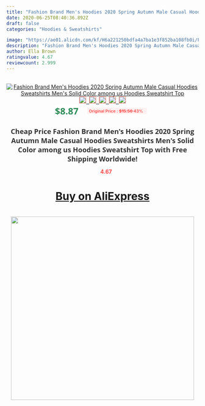 ```yaml
---
title: "Fashion Brand Men's Hoodies 2020 Spring Autumn Male Casual Hoodies Sweatshirts Men's Solid Color among us Hoodies Sweatshirt Top"
date: 2020-06-25T08:40:36.892Z
draft: false
categories: "Hoodies & Sweatshirts"

image: "https://ae01.alicdn.com/kf/H6a221250bdfa4a7ba1e3f852ba108fb0i/Fashion-Brand-Men-s-Hoodies-2020-Spring-Autumn-Male-Casual-Hoodies-Sweatshirts-Men-s-Solid-Color.jpg"
description: "Fashion Brand Men's Hoodies 2020 Spring Autumn Male Casual Hoodies Sweatshirts Men's Solid Color among us Hoodies Sweatshirt Top"
author: Ella Brown
ratingvalue: 4.67
reviewcount: 2.999
---
```

<br>
<div style="text-align: center;">
<a href="https://s.click.aliexpress.com/e/_9uieEh" target="_blank" rel="nofollow noopener noreferrer"><img alt="Fashion Brand Men's Hoodies 2020 Spring Autumn Male Casual Hoodies Sweatshirts Men's Solid Color among us Hoodies Sweatshirt Top" class="magnifier-image" src="https://ae01.alicdn.com/kf/H6a221250bdfa4a7ba1e3f852ba108fb0i/Fashion-Brand-Men-s-Hoodies-2020-Spring-Autumn-Male-Casual-Hoodies-Sweatshirts-Men-s-Solid-Color.jpg_640x640.jpg">
<br>
<img style="border:1px solid salmon" src="https://ae01.alicdn.com/kf/H6a221250bdfa4a7ba1e3f852ba108fb0i/Fashion-Brand-Men-s-Hoodies-2020-Spring-Autumn-Male-Casual-Hoodies-Sweatshirts-Men-s-Solid-Color.jpg_120x120.jpg">&nbsp;&nbsp;<img style="border:1px solid salmon" src="https://ae01.alicdn.com/kf/H1f0e1bb5eae14468825c4b1584004285B/Fashion-Brand-Men-s-Hoodies-2020-Spring-Autumn-Male-Casual-Hoodies-Sweatshirts-Men-s-Solid-Color.jpg_120x120.jpg">&nbsp;&nbsp;<img style="border:1px solid salmon" src="https://ae01.alicdn.com/kf/H35ef85ebda4245278994f8beb3ca32b15/Fashion-Brand-Men-s-Hoodies-2020-Spring-Autumn-Male-Casual-Hoodies-Sweatshirts-Men-s-Solid-Color.jpg_120x120.jpg">&nbsp;&nbsp;<img style="border:1px solid salmon" src="https://ae01.alicdn.com/kf/H90971e791d3a486aaa77587056f741fcg/Fashion-Brand-Men-s-Hoodies-2020-Spring-Autumn-Male-Casual-Hoodies-Sweatshirts-Men-s-Solid-Color.jpg_120x120.jpg">&nbsp;&nbsp;<img style="border:1px solid salmon" src="https://ae01.alicdn.com/kf/H75f123a5c17d4fbf9894e5bbf8c3d781k/Fashion-Brand-Men-s-Hoodies-2020-Spring-Autumn-Male-Casual-Hoodies-Sweatshirts-Men-s-Solid-Color.jpg_120x120.jpg"></a></div><br0>
<div style="text-align: center;"><span style="background-color: white; border: 0px; box-sizing: border-box; color: seagreen; display: inline-block; font-family: &quot;open sans&quot; , &quot;arial&quot; , &quot;helvetica&quot; , sans-serif , &quot;heiti&quot;; font-size: 24px; font-stretch: inherit; font-weight: 700; line-height: inherit; margin: 0px 10px 0px 0px; padding: 0px; vertical-align: middle;">$8.87 </span>
<span style="background: rgb(255 , 241 , 241); border-radius: 3px; border: 0px; box-sizing: border-box; color: #ff4747; display: inline-block; font-family: inherit; font-size: 12px; font-stretch: inherit; font-style: inherit; font-variant: inherit; font-weight: 600; line-height: inherit; margin: 0px; padding: 2px 5px; transform: scale(0.9); vertical-align: middle;">Original Price : <b style="text-decoration: line-through;">$15.56 </b> 43%&nbsp;&nbsp;</span></div>
<h1 style="color: #333333; display: inline-block; font-family: &quot;open sans&quot; , &quot;arial&quot; , &quot;helvetica&quot; , sans-serif , &quot;heiti&quot;; font-size: 18px; font-stretch: inherit; font-weight: 700; text-align: center;">Cheap Price Fashion Brand Men's Hoodies 2020 Spring Autumn Male Casual Hoodies Sweatshirts Men's Solid Color among us Hoodies Sweatshirt Top with Free Shipping Worldwide!</h1>
<div style="color: #ff4747; text-align: center;">
<img src="https://4.bp.blogspot.com/-M0ZcTcb-5uY/XleCXlxnR4I/AAAAAAAAAEc/OrjgMkXV1oMQFaCRZj5HQwOCBcu3w1FegCPcBGAYYCw/s1600/star.png" style="height: 15px;">&nbsp;<b>4.67</b></div>
<div class="button_cont" align="center"><a class="buynow_a" href="https://s.click.aliexpress.com/e/_9uieEh" target="_blank" rel="nofollow noopener noreferrer"><H1>Buy on AliExpress</H1></a></div><br>
<div class="separator" style="clear: both; text-align: center;">
<img src="https://lh3.googleusercontent.com/-pTy5HemUv9M/XlePHvY0dAI/AAAAAAAAAE4/0nX5iRUoIWY8eMW9Dpxeirr157OZliDIgCLcBGAsYHQ/s1600/badge.gif" width="480">
</div>
